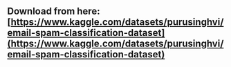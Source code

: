 ## Download from here: [https://www.kaggle.com/datasets/purusinghvi/email-spam-classification-dataset](https://www.kaggle.com/datasets/purusinghvi/email-spam-classification-dataset)
